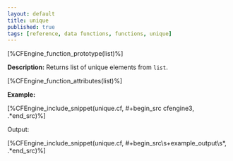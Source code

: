 ```yaml
---
layout: default
title: unique
published: true
tags: [reference, data functions, functions, unique]
---
```


[%CFEngine_function_prototype(list)%]

**Description:** Returns list of unique elements from `list`.

[%CFEngine_function_attributes(list)%]

**Example:**

[%CFEngine_include_snippet(unique.cf, #\+begin_src cfengine3, .*end_src)%]

Output:

[%CFEngine_include_snippet(unique.cf, #\+begin_src\s+example_output\s*, .*end_src)%]
